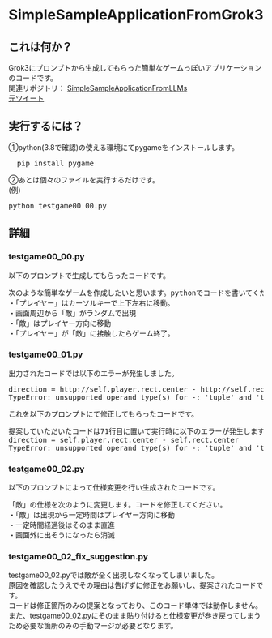 # SimpleSampleApplicationFromGrok3
## これは何か？  
Grok3にプロンプトから生成してもらった簡単なゲームっぽいアプリケーションのコードです。  
関連リポジトリ： [SimpleSampleApplicationFromLLMs](https://github.com/CakeNNN/SimpleSampleApplicationFromLLMs)   
[元ツイート](https://x.com/CakeTwt/status/1895846186042736864)  

## 実行するには？  
①python(3.8で確認)の使える環境にてpygameをインストールします。 
<pre>
  pip install pygame
</pre>
②あとは個々のファイルを実行するだけです。  
(例)
<pre>
python testgame00_00.py  
</pre>

  
## 詳細
### testgame00_00.py
以下のプロンプトで生成してもらったコードです。
<pre>
次のような簡単なゲームを作成したいと思います。pythonでコードを書いてください。
・「プレイヤー」はカーソルキーで上下左右に移動。
・画面周辺から「敵」がランダムで出現
・「敵」はプレイヤー方向に移動
・「プレイヤー」が「敵」に接触したらゲーム終了。
</pre>  

### testgame00_01.py  
出力されたコードでは以下のエラーが発生しました。  
<pre>
direction = http://self.player.rect.center - http://self.rect.center
TypeError: unsupported operand type(s) for -: 'tuple' and 'tuple'
</pre>
これを以下のプロンプトにて修正してもらったコードです。  
<pre>
提案していただいたコードは71行目に置いて実行時に以下のエラーが発生します。修正をお願いできますか？
direction = self.player.rect.center - self.rect.center
TypeError: unsupported operand type(s) for -: 'tuple' and 'tuple'
</pre>

### testgame00_02.py  
以下のプロンプトによって仕様変更を行い生成されたコードです。  
<pre>
「敵」の仕様を次のように変更します。コードを修正してください。
・「敵」は出現から一定時間はプレイヤー方向に移動
・一定時間経過後はそのまま直進
・画面外に出そうになったら消滅  
</pre>

### testgame00_02_fix_suggestion.py  
testgame00_02.pyでは敵が全く出現しなくなってしまいました。  
原因を確認したうえでその理由は告げずに修正をお願いし、提案されたコードです。  
コードは修正箇所のみの提案となっており、このコード単体では動作しません。また、testgame00_02.pyにそのまま貼り付けると仕様変更が巻き戻ってしまうため必要な箇所のみの手動マージが必要となります。  

### 
